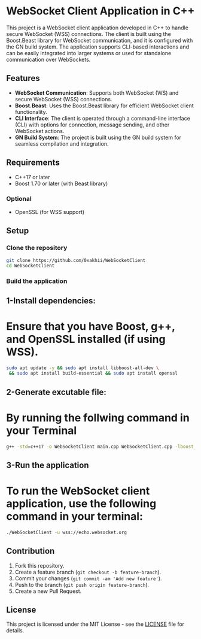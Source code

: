 # WebSocket Client Application in C++

This project is a WebSocket client application developed in C++ to handle secure WebSocket (WSS) connections. The client is built using the Boost.Beast library for WebSocket communication, and it is configured with the GN build system. The application supports CLI-based interactions and can be easily integrated into larger systems or used for standalone communication over WebSockets.

## Features

- **WebSocket Communication**: Supports both WebSocket (WS) and secure WebSocket (WSS) connections.
- **Boost.Beast**: Uses the Boost.Beast library for efficient WebSocket client functionality.
- **CLI Interface**: The client is operated through a command-line interface (CLI) with options for connection, message sending, and other WebSocket actions.
- **GN Build System**: The project is built using the GN build system for seamless compilation and integration.

## Requirements

- C++17 or later
- Boost 1.70 or later (with Beast library)

### Optional

- OpenSSL (for WSS support)

## Setup

### Clone the repository

```bash
git clone https://github.com/0xakhii/WebSocketClient
cd WebSocketClient
```
### Build the application
## 1-Install dependencies: 
# Ensure that you have Boost, g++, and OpenSSL installed (if using WSS).
```bash
sudo apt update -y && sudo apt install libboost-all-dev \
 && sudo apt install build-essential && sudo apt install openssl
```
## 2-Generate excutable file:
# By running the follwing command in your Terminal
``` bash
g++ -std=c++17 -o WebSocketClient main.cpp WebSocketClient.cpp -lboost_system -lboost_thread -lssl -lcrypto -pthread
```
## 3-Run the application
# To run the WebSocket client application, use the following command in your terminal:
```bash
./WebSocketClient -u wss://echo.websocket.org
```
## Contribution

1. Fork this repository.
2. Create a feature branch (`git checkout -b feature-branch`).
3. Commit your changes (`git commit -am 'Add new feature'`).
4. Push to the branch (`git push origin feature-branch`).
5. Create a new Pull Request.

## License

This project is licensed under the MIT License - see the [LICENSE](LICENSE) file for details.
